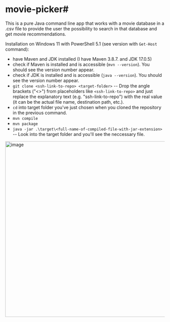 # movie-picker#
This is a pure Java command line app that works with a movie database in a .csv file to provide the user the possibility to search in that database and get movie recommendations.

Installation on Windows 11 with PowerShell 5.1 (see version with `Get-Host` command):
- have Maven and JDK installed (I have Maven 3.8.7. and JDK 17.0.5)
- check if Maven is installed and is accessible (`mvn --version`). You should see the version number appear.
- check if JDK is installed and is accessible (`java --version`). You should see the version number appear.
- `git clone <ssh-link-to-repo> <target-folder>` -- Drop the angle brackets ("<>") from placeholders like `<ssh-link-to-repo>` and just replace the explanatory text (e.g. "ssh-link-to-repo") with the real value (it can be the actual file name, destination path, etc.).  
- `cd` into target folder you've just chosen when you cloned the repository in the previous command.
- `mvn compile`
- `mvn package`
- `java -jar .\target\<full-name-of-compiled-file-with-jar-extension>` -- Look into the target folder and you'll see the neccessary file.

<img width="556" alt="image" src="https://github.com/Geri306/netflix-recommendations/assets/107036298/91999e61-1fab-451f-b9c9-7fc430b13e4c">
